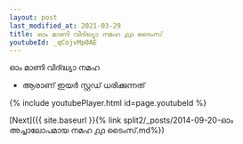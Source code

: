```yaml
---
layout: post
last_modified_at: 2021-03-29
title: ഓം മാണി വിദ്ദ്ധ്യാ നമഹ ൧൧ ടൈംസ്
youtubeId: _qCojvMp0AE
---
```

 
 
 ഓം മാണി വിദ്ദ്ധ്യാ നമഹ 
 
 -  ആരാണ് ഇയർ സ്റ്റഡ് ധരിക്കുന്നത് 
 
  
 
  
 
 
 
 
 
 


{% include youtubePlayer.html id=page.youtubeId %}
 
[Next]({{ site.baseurl }}{% link  split2/_posts/2014-09-20-ഓം അച്ചാലോപമായ നമഹ ൧൧ ടൈംസ്.md%})
 

